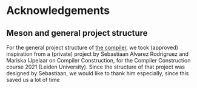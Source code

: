 # Acknowledgements

## Meson and general project structure
For the general project structure of [the compiler](src/compiler), we took
(approved) inspiration from a (private) project by Sebastiaan Alvarez Rodrigruez
and Mariska IJpelaar on Compiler Construction, for the Compiler Construction
course 2021 (Leiden University). Since the structure of that project was
designed by Sebastiaan, we would like to thank him especially, since this saved
us a lot of time
